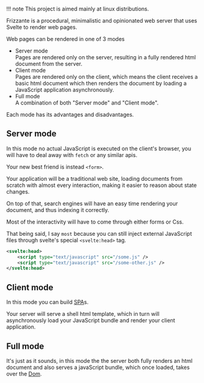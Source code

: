 !!! note
    This project is aimed mainly at linux distributions.

Frizzante is a procedural, minimalistic and opinionated web server that uses Svelte to render web pages.

Web pages can be rendered in one of 3 modes

- Server mode<br/>
    Pages are rendered only on the server, resulting in a fully rendered html document from the server.
- Client mode<br/>
    Pages are rendered only on the client, which means the client receives a basic html document which then renders the document by loading a JavaScript application asynchronously.
- Full mode<br/>
    A combination of both "Server mode" and "Client mode".


Each mode has its advantages and disadvantages.


## Server mode

In this mode no actual JavaScript is executed on the client's browser, you will have to deal away with `fetch` or any similar apis.

Your new best friend is instead `<form>`.

Your application will be a traditional web site, loading documents from scratch with almost every interaction, 
making it easier to reason about state changes.

On top of that, search engines will have an easy time rendering your document, and thus indexing it correctly.

Most of the interactivity will have to come through either forms or Css.

That being said, I say `most` because you can still inject external 
JavaScript files through svelte's special `<svelte:head>` tag.

```xml
<svelte:head>
    <script type="text/javascript" src="/some.js" />
    <script type="text/javascript" src="/some-other.js" />
</svelte:head>
```

## Client mode

In this mode you can build [SPA](https://it.wikipedia.org/wiki/Single-page_application)s.

Your server will serve a shell html template, which in turn will asynchronously load your JavaScript bundle and render your client application.

## Full mode

It's just as it sounds, in this mode the the server both fully renders an html document and also serves a javaScript bundle, which once loaded, takes over the [Dom](https://en.wikipedia.org/wiki/Document_Object_Model).